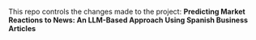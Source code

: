 This repo controls the changes made to the project:
**Predicting Market Reactions to News: An LLM-Based Approach Using Spanish Business Articles**
